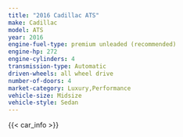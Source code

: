 ```yaml
---
title: "2016 Cadillac ATS"
make: Cadillac
model: ATS
year: 2016
engine-fuel-type: premium unleaded (recommended)
engine-hp: 272
engine-cylinders: 4
transmission-type: Automatic
driven-wheels: all wheel drive
number-of-doors: 4
market-category: Luxury,Performance
vehicle-size: Midsize
vehicle-style: Sedan
---
```


{{< car_info >}}
